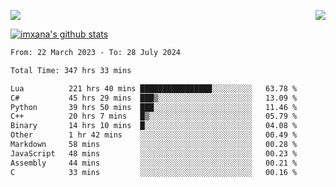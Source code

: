 <p>
  <a href="https://count.getloli.com/"><img src="https://count.getloli.com/get/@xana.readme?theme=moebooru-h"></a>
  <img src="https://weather-icon.journeyad.repl.co/@hangzhou?v=1" align="right">
</p>


<a href="https://github.com/imxana"><img align="center" src="https://github-readme-stats.vercel.app/api?username=imxana&show_icons=true&include_all_commits=true&hide_border=tru&custom_title=imxana%27s%20Github%20Stats" alt="imxana's github stats" /></a> 

<!--START_SECTION:waka-->

```txt
From: 22 March 2023 - To: 28 July 2024

Total Time: 347 hrs 33 mins

Lua          221 hrs 40 mins ████████████████░░░░░░░░░   63.78 %
C#           45 hrs 29 mins  ███▒░░░░░░░░░░░░░░░░░░░░░   13.09 %
Python       39 hrs 50 mins  ███░░░░░░░░░░░░░░░░░░░░░░   11.46 %
C++          20 hrs 7 mins   █▒░░░░░░░░░░░░░░░░░░░░░░░   05.79 %
Binary       14 hrs 10 mins  █░░░░░░░░░░░░░░░░░░░░░░░░   04.08 %
Other        1 hr 42 mins    ░░░░░░░░░░░░░░░░░░░░░░░░░   00.49 %
Markdown     58 mins         ░░░░░░░░░░░░░░░░░░░░░░░░░   00.28 %
JavaScript   48 mins         ░░░░░░░░░░░░░░░░░░░░░░░░░   00.23 %
Assembly     44 mins         ░░░░░░░░░░░░░░░░░░░░░░░░░   00.21 %
C            33 mins         ░░░░░░░░░░░░░░░░░░░░░░░░░   00.16 %
```

<!--END_SECTION:waka-->
